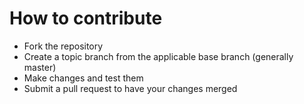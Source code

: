 # How to contribute

* Fork the repository
* Create a topic branch from the applicable base branch (generally master)
* Make changes and test them
* Submit a pull request to have your changes merged
